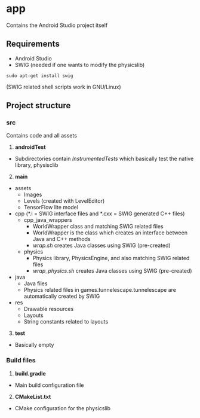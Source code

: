 # app
Contains the Android Studio project itself

## Requirements

- Android Studio
- SWIG (needed if one wants to modify the physicslib)
```
sudo apt-get install swig
```

(SWIG related shell scripts work in GNU/Linux)


## Project structure

### src
Contains code and all assets

1. **androidTest**
  - Subdirectories contain _InstrumentedTests_ which basically test the native library, physisclib

2. **main**
  - assets
    - Images
    - Levels (created with LevelEditor)
    - TensorFlow lite model
  - cpp (\*.i = SWIG interface files and \*.cxx = SWIG generated C++ files)
    - cpp_java_wrappers
      - WorldWrapper class and matching SWIG related files
      - WorldWrapper is the class which creates an interface between Java and C++ methods
      - _wrap.sh_ creates Java classes using SWIG (pre-created)
    - physics
      - Physics library, PhysicsEngine, and also matching SWIG related files
      - _wrap_physics.sh_ creates Java classes using SWIG (pre-created)
  - java
    - Java files
    - Physics related files in games.tunnelescape.tunnelescape are automatically created by SWIG
  - res
    - Drawable resources
    - Layouts
    - String constants related to layouts

3. **test**
  - Basically empty

### Build files
1. **build.gradle**
  - Main build configuration file
2. **CMakeList.txt**
  - CMake configuration for the physicslib
